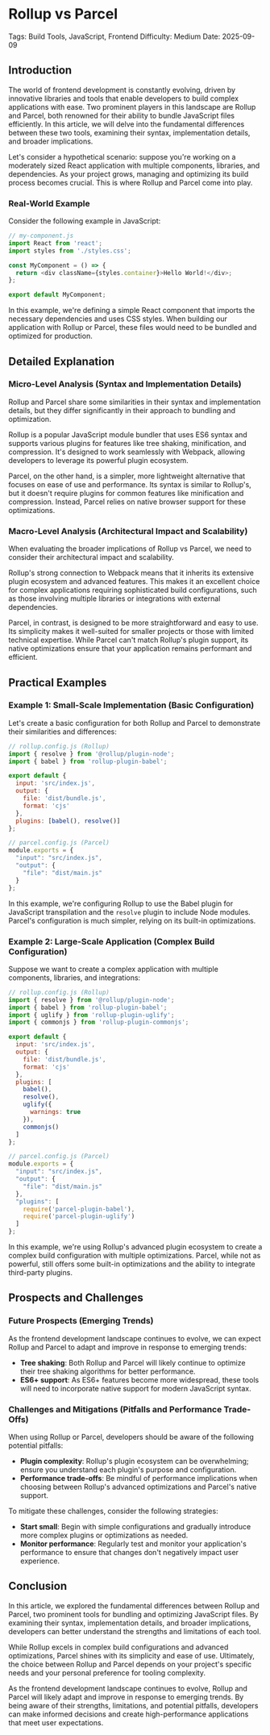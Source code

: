 # Rollup vs Parcel
Tags: Build Tools, JavaScript, Frontend
Difficulty: Medium
Date: 2025-09-09

## Introduction

The world of frontend development is constantly evolving, driven by innovative libraries and tools that enable developers to build complex applications with ease. Two prominent players in this landscape are Rollup and Parcel, both renowned for their ability to bundle JavaScript files efficiently. In this article, we will delve into the fundamental differences between these two tools, examining their syntax, implementation details, and broader implications.

Let's consider a hypothetical scenario: suppose you're working on a moderately sized React application with multiple components, libraries, and dependencies. As your project grows, managing and optimizing its build process becomes crucial. This is where Rollup and Parcel come into play.

### Real-World Example

Consider the following example in JavaScript:
```javascript
// my-component.js
import React from 'react';
import styles from './styles.css';

const MyComponent = () => {
  return <div className={styles.container}>Hello World!</div>;
};

export default MyComponent;
```
In this example, we're defining a simple React component that imports the necessary dependencies and uses CSS styles. When building our application with Rollup or Parcel, these files would need to be bundled and optimized for production.

## Detailed Explanation

### Micro-Level Analysis (Syntax and Implementation Details)

Rollup and Parcel share some similarities in their syntax and implementation details, but they differ significantly in their approach to bundling and optimization.

Rollup is a popular JavaScript module bundler that uses ES6 syntax and supports various plugins for features like tree shaking, minification, and compression. It's designed to work seamlessly with Webpack, allowing developers to leverage its powerful plugin ecosystem.

Parcel, on the other hand, is a simpler, more lightweight alternative that focuses on ease of use and performance. Its syntax is similar to Rollup's, but it doesn't require plugins for common features like minification and compression. Instead, Parcel relies on native browser support for these optimizations.

### Macro-Level Analysis (Architectural Impact and Scalability)

When evaluating the broader implications of Rollup vs Parcel, we need to consider their architectural impact and scalability.

Rollup's strong connection to Webpack means that it inherits its extensive plugin ecosystem and advanced features. This makes it an excellent choice for complex applications requiring sophisticated build configurations, such as those involving multiple libraries or integrations with external dependencies.

Parcel, in contrast, is designed to be more straightforward and easy to use. Its simplicity makes it well-suited for smaller projects or those with limited technical expertise. While Parcel can't match Rollup's plugin support, its native optimizations ensure that your application remains performant and efficient.

## Practical Examples

### Example 1: Small-Scale Implementation (Basic Configuration)

Let's create a basic configuration for both Rollup and Parcel to demonstrate their similarities and differences:
```javascript
// rollup.config.js (Rollup)
import { resolve } from '@rollup/plugin-node';
import { babel } from 'rollup-plugin-babel';

export default {
  input: 'src/index.js',
  output: {
    file: 'dist/bundle.js',
    format: 'cjs'
  },
  plugins: [babel(), resolve()]
};

// parcel.config.js (Parcel)
module.exports = {
  "input": "src/index.js",
  "output": {
    "file": "dist/main.js"
  }
};
```
In this example, we're configuring Rollup to use the Babel plugin for JavaScript transpilation and the `resolve` plugin to include Node modules. Parcel's configuration is much simpler, relying on its built-in optimizations.

### Example 2: Large-Scale Application (Complex Build Configuration)

Suppose we want to create a complex application with multiple components, libraries, and integrations:
```javascript
// rollup.config.js (Rollup)
import { resolve } from '@rollup/plugin-node';
import { babel } from 'rollup-plugin-babel';
import { uglify } from 'rollup-plugin-uglify';
import { commonjs } from 'rollup-plugin-commonjs';

export default {
  input: 'src/index.js',
  output: {
    file: 'dist/bundle.js',
    format: 'cjs'
  },
  plugins: [
    babel(),
    resolve(),
    uglify({
      warnings: true
    }),
    commonjs()
  ]
};

// parcel.config.js (Parcel)
module.exports = {
  "input": "src/index.js",
  "output": {
    "file": "dist/main.js"
  },
  "plugins": [
    require('parcel-plugin-babel'),
    require('parcel-plugin-uglify')
  ]
};
```
In this example, we're using Rollup's advanced plugin ecosystem to create a complex build configuration with multiple optimizations. Parcel, while not as powerful, still offers some built-in optimizations and the ability to integrate third-party plugins.

## Prospects and Challenges

### Future Prospects (Emerging Trends)

As the frontend development landscape continues to evolve, we can expect Rollup and Parcel to adapt and improve in response to emerging trends:

* **Tree shaking**: Both Rollup and Parcel will likely continue to optimize their tree shaking algorithms for better performance.
* **ES6+ support**: As ES6+ features become more widespread, these tools will need to incorporate native support for modern JavaScript syntax.

### Challenges and Mitigations (Pitfalls and Performance Trade-Offs)

When using Rollup or Parcel, developers should be aware of the following potential pitfalls:

* **Plugin complexity**: Rollup's plugin ecosystem can be overwhelming; ensure you understand each plugin's purpose and configuration.
* **Performance trade-offs**: Be mindful of performance implications when choosing between Rollup's advanced optimizations and Parcel's native support.

To mitigate these challenges, consider the following strategies:

* **Start small**: Begin with simple configurations and gradually introduce more complex plugins or optimizations as needed.
* **Monitor performance**: Regularly test and monitor your application's performance to ensure that changes don't negatively impact user experience.

## Conclusion

In this article, we explored the fundamental differences between Rollup and Parcel, two prominent tools for bundling and optimizing JavaScript files. By examining their syntax, implementation details, and broader implications, developers can better understand the strengths and limitations of each tool.

While Rollup excels in complex build configurations and advanced optimizations, Parcel shines with its simplicity and ease of use. Ultimately, the choice between Rollup and Parcel depends on your project's specific needs and your personal preference for tooling complexity.

As the frontend development landscape continues to evolve, Rollup and Parcel will likely adapt and improve in response to emerging trends. By being aware of their strengths, limitations, and potential pitfalls, developers can make informed decisions and create high-performance applications that meet user expectations.